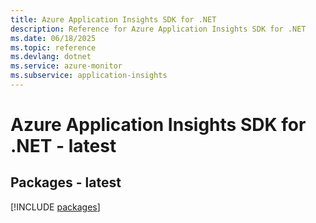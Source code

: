 ```yaml
---
title: Azure Application Insights SDK for .NET
description: Reference for Azure Application Insights SDK for .NET
ms.date: 06/18/2025
ms.topic: reference
ms.devlang: dotnet
ms.service: azure-monitor
ms.subservice: application-insights
---
```

# Azure Application Insights SDK for .NET - latest
## Packages - latest
[!INCLUDE [packages](application-insights-index.md)]
